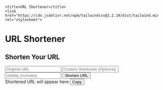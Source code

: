 <html>
<html lang="en">
<head>

    <title>URL Shortener</title>
    <link href="https://cdn.jsdelivr.net/npm/tailwindcss@2.2.19/dist/tailwind.min.css" rel="stylesheet">
    
</head>
<body>
    <div class="bg-white p-8 rounded-2xl shadow-xl max-w-2xl w-full">
        <h1 class="text-3xl font-bold text-center text-gray-800 mb-6">URL Shortener</h1>
        <div class="mb-8 p-6 bg-gray-50 rounded-xl shadow-inner">
            <h2 class="text-2xl font-semibold text-gray-700 mb-4">Shorten Your URL</h2>
            <input type="url" placeholder="Original URL" class="shadow border rounded-lg w-full py-3 px-4 mb-4">
            <input type="text" placeholder="Custom Shortcode (Optional)" class="shadow border rounded-lg w-full py-3 px-4 mb-4">
            <input type="number" placeholder="Validity (minutes)" class="shadow border rounded-lg w-full py-3 px-4 mb-4">
            <button class="w-full bg-purple-700 text-white py-3 rounded-lg">Shorten URL</button>
        </div>
        <div class="mt-6 p-4 bg-purple-100 rounded-lg">
            <span class="text-purple-900">Shortened URL will appear here</span>
            <button class="bg-purple-500 text-white py-2 px-4 rounded-lg">Copy</button>
        </div>
    </div>
</body>
</html>
